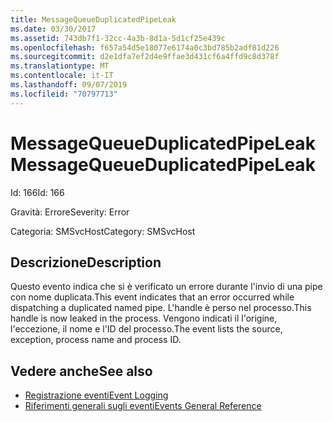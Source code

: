 ```yaml
---
title: MessageQueueDuplicatedPipeLeak
ms.date: 03/30/2017
ms.assetid: 743db7f1-32cc-4a3b-8d1a-5d1cf25e439c
ms.openlocfilehash: f657a54d5e18077e6174a0c3bd785b2adf81d226
ms.sourcegitcommit: d2e1dfa7ef2d4e9ffae3d431cf6a4ffd9c8d378f
ms.translationtype: MT
ms.contentlocale: it-IT
ms.lasthandoff: 09/07/2019
ms.locfileid: "70797713"
---
```

# <a name="messagequeueduplicatedpipeleak"></a><span data-ttu-id="0e9b0-102">MessageQueueDuplicatedPipeLeak</span><span class="sxs-lookup"><span data-stu-id="0e9b0-102">MessageQueueDuplicatedPipeLeak</span></span>
<span data-ttu-id="0e9b0-103">Id: 166</span><span class="sxs-lookup"><span data-stu-id="0e9b0-103">Id: 166</span></span>  
  
 <span data-ttu-id="0e9b0-104">Gravità: Errore</span><span class="sxs-lookup"><span data-stu-id="0e9b0-104">Severity: Error</span></span>  
  
 <span data-ttu-id="0e9b0-105">Categoria: SMSvcHost</span><span class="sxs-lookup"><span data-stu-id="0e9b0-105">Category: SMSvcHost</span></span>  
  
## <a name="description"></a><span data-ttu-id="0e9b0-106">Descrizione</span><span class="sxs-lookup"><span data-stu-id="0e9b0-106">Description</span></span>  
 <span data-ttu-id="0e9b0-107">Questo evento indica che si è verificato un errore durante l'invio di una pipe con nome duplicata.</span><span class="sxs-lookup"><span data-stu-id="0e9b0-107">This event indicates that an error occurred while dispatching a duplicated named pipe.</span></span> <span data-ttu-id="0e9b0-108">L'handle è perso nel processo.</span><span class="sxs-lookup"><span data-stu-id="0e9b0-108">This handle is now leaked in the process.</span></span> <span data-ttu-id="0e9b0-109">Vengono indicati il l'origine, l'eccezione, il nome e l'ID del processo.</span><span class="sxs-lookup"><span data-stu-id="0e9b0-109">The event lists the source, exception, process name and process ID.</span></span>  
  
## <a name="see-also"></a><span data-ttu-id="0e9b0-110">Vedere anche</span><span class="sxs-lookup"><span data-stu-id="0e9b0-110">See also</span></span>

- [<span data-ttu-id="0e9b0-111">Registrazione eventi</span><span class="sxs-lookup"><span data-stu-id="0e9b0-111">Event Logging</span></span>](index.md)
- [<span data-ttu-id="0e9b0-112">Riferimenti generali sugli eventi</span><span class="sxs-lookup"><span data-stu-id="0e9b0-112">Events General Reference</span></span>](events-general-reference.md)
